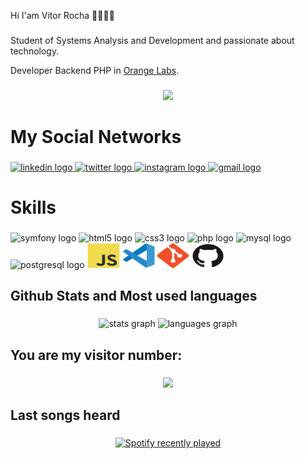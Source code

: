 <p align="left">Hi I'am Vitor Rocha 👋👨🏻‍💻</p>

###
<p align="left">Student of Systems Analysis and Development and passionate about technology.
 
Developer Backend PHP in [Orange Labs](https://orangelabs.com.br "Orange Labs").</p>
###
<div align="center">
  <img height="200" src="https://acegif.com/wp-content/uploads/cat-typing-2.gif"  />
</div>

###
<h1 align="left">My Social Networks</h1>

###
<div align="left">
  <a href="https://www.linkedin.com/in/vitorrch/" target="_blank">
    <img src="https://raw.githubusercontent.com/maurodesouza/profile-readme-generator/master/src/assets/icons/social/linkedin/default.svg" width="52" height="40" alt="linkedin logo"  />
  </a>
  <a href="https://twitter.com/yyvtrch" target="_blank">
    <img src="https://raw.githubusercontent.com/maurodesouza/profile-readme-generator/master/src/assets/icons/social/twitter/default.svg" width="52" height="40" alt="twitter logo"  />
  </a>
  <a href="https://www.instagram.com/batatowski/" target="_blank">
    <img src="https://raw.githubusercontent.com/maurodesouza/profile-readme-generator/master/src/assets/icons/social/instagram/default.svg" width="52" height="40" alt="instagram logo"  />
  </a>
  <a href="mailto:vitorrocha3105@gmail.com" target="_blank">
    <img src="https://raw.githubusercontent.com/maurodesouza/profile-readme-generator/master/src/assets/icons/social/gmail/default.svg" width="52" height="40" alt="gmail logo"  />
  </a>
</div>

###
<h1 align="left">Skills</h1>

###
<div align="left">
  <img src="https://cdn.jsdelivr.net/gh/devicons/devicon/icons/symfony/symfony-original.svg" height="40" width="52" alt="symfony logo"  />
  <img src="https://cdn.jsdelivr.net/gh/devicons/devicon/icons/html5/html5-original.svg" height="40" width="52" alt="html5 logo"  />
  <img src="https://cdn.jsdelivr.net/gh/devicons/devicon/icons/css3/css3-original.svg" height="40" width="52" alt="css3 logo"  />
  <img src="https://cdn.jsdelivr.net/gh/devicons/devicon/icons/php/php-original.svg" height="40" width="52" alt="php logo"  />
  <img src="https://cdn.jsdelivr.net/gh/devicons/devicon/icons/mysql/mysql-original.svg" height="40" width="52" alt="mysql logo"  />
  <img src="https://cdn.jsdelivr.net/gh/devicons/devicon/icons/postgresql/postgresql-original.svg" height="40" width="52" alt="postgresql logo"  />
  <img src="https://github.com/devicons/devicon/blob/master/icons/javascript/javascript-original.svg" height="40" width="52" alt="javascript logo"  />
  <img src="https://github.com/devicons/devicon/blob/master/icons/vscode/vscode-original.svg" height="40" width="52" alt="vscode logo"  />
  <img src="https://github.com/devicons/devicon/blob/master/icons/git/git-original.svg" height="40" width="52" alt="git logo"  />
  <img src="https://github.com/devicons/devicon/blob/master/icons/github/github-original.svg" height="40" width="52" alt="github logo"  />
</div>

###
<h2 align="left">Github Stats and Most used languages</h2>

###
<div align="center">
  <img src="https://github-readme-stats.vercel.app/api?hide_title=false&hide_rank=false&show_icons=true&include_all_commits=true&count_private=true&disable_animations=false&theme=gotham&locale=en&hide_border=false&username=potatowski" height="150" alt="stats graph"  />
  <img src="https://github-readme-stats.vercel.app/api/top-langs?locale=en&hide_title=false&layout=compact&card_width=320&langs_count=5&theme=gotham&hide_border=false&username=potatowski" height="150" alt="languages graph"  />
</div>

###
<h2 align="left">You are my visitor number:</h2>

###
<div align="center">
  <img src="https://profile-counter.glitch.me/potatowski/count.svg?"  />
</div>

###
<h2 align="left">Last songs heard</h2>

###
<div align="center">
  <a href="https://open.spotify.com/user/226s6zj7rjxugkeedalkcihuy">
    <img src="https://spotify-recently-played-readme.vercel.app/api?user=226s6zj7rjxugkeedalkcihuy&count=5&unique=true" alt="Spotify recently played"  />
  </a>
</div>

###

